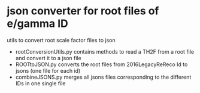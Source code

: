 # json converter for root files of e/gamma ID
utils to convert root scale factor files to json

- rootConversionUtils.py contains methods to read a TH2F from a root file and convert it to a json file
- ROOTtoJSON.py converts the root files from 2016LegacyReReco Id to jsons (one file for each id)
- combineJSONS.py merges all jsons files corresponding to the different IDs in one single file

